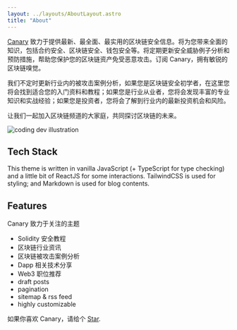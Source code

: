 ```yaml
---
layout: ../layouts/AboutLayout.astro
title: "About"
---
```


[Canary](https://github.com/hubingliang/canary)
致力于提供最新、最全面、最实用的区块链安全信息。将为您带来全面的知识，包括合约安全、区块链安全、钱包安全等。将定期更新安全威胁例子分析和预防措施，帮助您保护您的区块链资产免受恶意攻击。订阅 Canary，拥有敏锐的区块链嗅觉。

我们不定时更新行业内的被攻击案例分析，如果您是区块链安全初学者，在这里您将会找到适合您的入门资料和教程；如果您是行业从业者，您将会发现丰富的专业知识和实战经验；如果您是投资者，您将会了解到行业内的最新投资机会和风险。

让我们一起加入区块链频道的大家庭，共同探讨区块链的未来。

<div>
  <img src="/assets/dev.svg" class="sm:w-1/2 mx-auto" alt="coding dev illustration">
</div>

## Tech Stack

This theme is written in vanilla JavaScript (+ TypeScript for type checking) and a little bit of ReactJS for some interactions. TailwindCSS is used for styling; and Markdown is used for blog contents.

## Features

Canary 致力于关注的主题

- Solidity 安全教程
- 区块链行业资讯
- 区块链被攻击案例分析
- Dapp 相关技术分享
- Web3 职位推荐
- draft posts
- pagination
- sitemap & rss feed
- highly customizable

如果你喜欢 Canary，请给个 [Star](https://github.com/hubingliang/canary).

<!-- Or you can even give any feedback via my [email](mailto:brianhu.cn@gmail.com). -->
